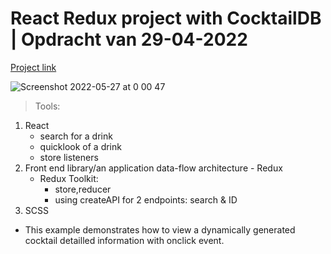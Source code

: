 # React Redux project with CocktailDB | Opdracht van 29-04-2022

[Project link](http://magdalena-redux-colors.surge.sh)

![Screenshot 2022-05-27 at 0 00 47](https://user-images.githubusercontent.com/91531129/170589334-6dcd96de-85d3-4192-8de0-e8a27cdcb485.png)

> Tools:

1. React
   - search for a drink
   - quicklook of a drink
   - store listeners
2. Front end library/an application data-flow architecture - Redux
   - Redux Toolkit:
     - store,reducer
     - using createAPI for 2 endpoints: search & ID
3. SCSS

- This example demonstrates how to view a dynamically generated cocktail detailled information with onclick event.
